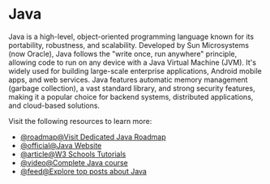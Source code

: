 # Java

Java is a high-level, object-oriented programming language known for its portability, robustness, and scalability. Developed by Sun Microsystems (now Oracle), Java follows the "write once, run anywhere" principle, allowing code to run on any device with a Java Virtual Machine (JVM). It's widely used for building large-scale enterprise applications, Android mobile apps, and web services. Java features automatic memory management (garbage collection), a vast standard library, and strong security features, making it a popular choice for backend systems, distributed applications, and cloud-based solutions.

Visit the following resources to learn more:

- [@roadmap@Visit Dedicated Java Roadmap](/java)
- [@official@Java Website](https://www.java.com/)
- [@article@W3 Schools Tutorials](https://www.w3schools.com/java/)
- [@video@Complete Java course](https://www.youtube.com/watch?v=xk4_1vDrzzo)
- [@feed@Explore top posts about Java](https://app.daily.dev/tags/java?ref=roadmapsh)
